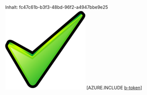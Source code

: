Inhalt: fc47c61b-b3f3-48bd-96f2-a4947bbe9e25![Bild](df809301-5b4b-43c9-9b71-873dac4460aa.png)
[AZURE.INCLUDE [b-token](509e3a42-f963-4344-a084-7bf0b29c75b3.md)]
